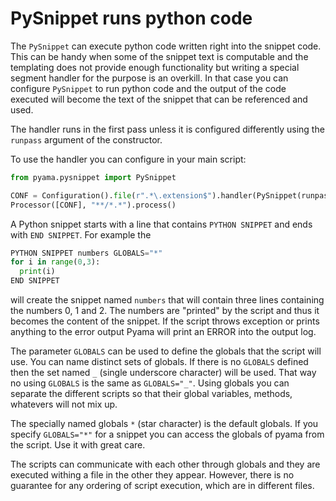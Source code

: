 # PySnippet runs python code

The `PySnippet` can execute python code written right into the snippet code. This
can be handy when some of the snippet text is computable and the templating
does not provide enough functionality but writing a special segment handler for the
purpose is an overkill. In that case you can configure `PySnippet` to run python code
and the output of the code executed will become the text of the snippet that can be
referenced and used.

The handler runs in the first pass unless it is configured differently using the
`runpass` argument of the constructor.

To use the handler you can configure in your main script:

```python
from pyama.pysnippet import PySnippet

CONF = Configuration().file(r".*\.extension$").handler(PySnippet(runpass=[1]))
Processor([CONF], "**/*.*").process()
```

A Python snippet starts with a line that contains `PYTHON SNIPPET` and
ends with `END SNIPPET`. For example the

```python
PYTHON SNIPPET numbers GLOBALS="*"
for i in range(0,3):
  print(i)
END SNIPPET
```

will create the snippet named `numbers` that will contain three lines containing the
numbers 0, 1 and 2. The numbers are "printed" by the script and thus it becomes the
content of the snippet. If the script throws exception or prints anything to the
error output Pyama will print an ERROR into the output log.

The parameter `GLOBALS` can be used to define the globals that the script will use.
You can name distinct sets of globals. If there is no `GLOBALS` defined then the
set named `_` (single underscore character) will be used. That way no using
`GLOBALS` is the same as `GLOBALS="_"`. Using globals you can separate the
different scripts so that their global variables, methods, whatevers will not mix up.

The specially named globals `*` (star character) is the default globals. If you
specify `GLOBALS="*"` for a snippet you can access the globals of pyama from the
script. Use it with great care.

The scripts can communicate with each other through globals and they are executed
withing a file in the other they appear. However, there is no guarantee for any ordering
of script execution, which are in different files.